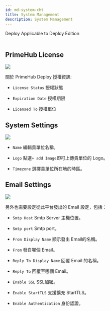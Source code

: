 ```yaml
---
id: md-system-cht
title: System Management
description: System Management
---
```

<div class="label-sect">
  <div class="deploy-only tooltip">Deploy
    <span class="tooltiptext">Applicable to Deploy Edition</span>
  </div>
</div>
<br>

## PrimeHub License

![](assets/license_key_v24.png)

關於 PrimeHub Deploy 授權資訊:

+ `License Status` 授權狀態

+ `Expiration Date` 授權期限

+ `Licensed To` 授權單位

## System Settings

![](assets/md_system_1_v26.png)

+ `Name` 編輯貴單位名稱。

+ `Logo` 點選`+ add Image`即可上傳貴單位的 Logo。

+ `Timezone` 選擇貴單位所在地的時區。


## Email Settings

![](assets/system_2_v26.png)

另外也需要設定從此平台發出的 Email 設定，包括：

+ `Smtp Host` Smtp Server 主機位置。

+ `Smtp port` Smtp port。

+ `From Display Name` 顯示發出 Email的名稱。

+ `From` 發自哪個 Email。

+ `Reply To Display Name` 回覆 Email 的名稱。

+ `Reply To` 回覆至哪個 Email。

+ `Enable SSL` SSL加密。

+ `Enable StartTLS` 支援擴充 StartTLS。

+ `Enable Authentication` 身份認證。
